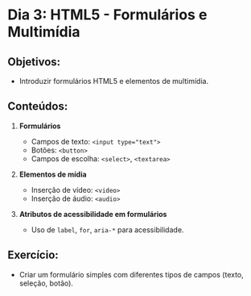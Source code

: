 # Dia 3: HTML5 - Formulários e Multimídia

## Objetivos:
- Introduzir formulários HTML5 e elementos de multimídia.

## Conteúdos:
1. **Formulários**
   - Campos de texto: `<input type="text">`
   - Botões: `<button>`
   - Campos de escolha: `<select>`, `<textarea>`

2. **Elementos de mídia**
   - Inserção de vídeo: `<video>`
   - Inserção de áudio: `<audio>`

3. **Atributos de acessibilidade em formulários**
   - Uso de `label`, `for`, `aria-*` para acessibilidade.

## Exercício:
- Criar um formulário simples com diferentes tipos de campos (texto, seleção, botão).
